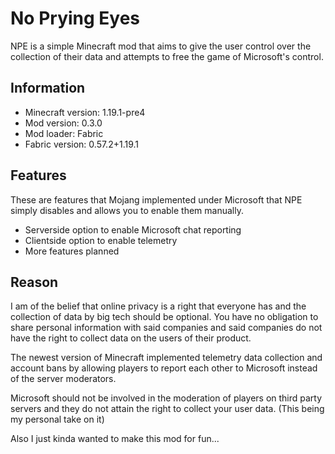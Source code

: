 # No Prying Eyes
NPE is a simple Minecraft mod that aims to give the user control over the collection of their data and attempts to free the game of Microsoft's control.

## Information

- Minecraft version: 1.19.1-pre4
- Mod version: 0.3.0
- Mod loader: Fabric
- Fabric version: 0.57.2+1.19.1

## Features
These are features that Mojang implemented under Microsoft that NPE simply disables and
allows you to enable them manually.

- Serverside option to enable Microsoft chat reporting
- Clientside option to enable telemetry
- More features planned

## Reason

I am of the belief that online privacy is a right that everyone has and
the collection of data by big tech should be optional. You have no obligation to share personal
information with said companies and said companies do not have the right to collect data on the users of their product.

The newest version of Minecraft implemented telemetry data collection and account bans by allowing players
to report each other to Microsoft instead of the server moderators.

Microsoft should not be involved in the moderation of players on third party servers and they do not attain
the right to collect your user data. (This being my personal take on it)

Also I just kinda wanted to make this mod for fun...